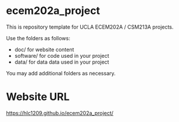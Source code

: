 # ecem202a_project
This is repository template for UCLA ECEM202A / CSM213A projects.

Use the folders as follows:

* doc/ for website content
* software/ for code used in your project
* data/ for data data used in your project

You may add additional folders as necessary.

# Website URL
https://hlc1209.github.io/ecem202a_project/